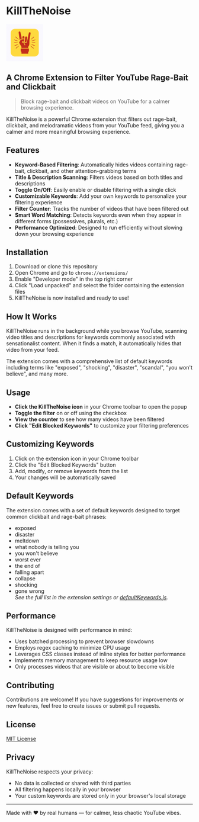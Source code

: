 # KillTheNoise

<img src="icon.png" alt="KillTheNoise Logo" width="100">

## A Chrome Extension to Filter YouTube Rage-Bait and Clickbait

> Block rage-bait and clickbait videos on YouTube for a calmer browsing experience.

KillTheNoise is a powerful Chrome extension that filters out rage-bait, clickbait, and melodramatic videos from your YouTube feed, giving you a calmer and more meaningful browsing experience.

## Features

- **Keyword-Based Filtering**: Automatically hides videos containing rage-bait, clickbait, and other attention-grabbing terms
- **Title & Description Scanning**: Filters videos based on both titles and descriptions
- **Toggle On/Off**: Easily enable or disable filtering with a single click
- **Customizable Keywords**: Add your own keywords to personalize your filtering experience
- **Filter Counter**: Tracks the number of videos that have been filtered out
- **Smart Word Matching**: Detects keywords even when they appear in different forms (possessives, plurals, etc.)
- **Performance Optimized**: Designed to run efficiently without slowing down your browsing experience

## Installation

1. Download or clone this repository
2. Open Chrome and go to `chrome://extensions/`
3. Enable "Developer mode" in the top right corner
4. Click "Load unpacked" and select the folder containing the extension files
5. KillTheNoise is now installed and ready to use!

## How It Works

KillTheNoise runs in the background while you browse YouTube, scanning video titles and descriptions for keywords commonly associated with sensationalist content. When it finds a match, it automatically hides that video from your feed.

The extension comes with a comprehensive list of default keywords including terms like "exposed", "shocking", "disaster", "scandal", "you won't believe", and many more.

## Usage

- **Click the KillTheNoise icon** in your Chrome toolbar to open the popup
- **Toggle the filter** on or off using the checkbox
- **View the counter** to see how many videos have been filtered
- **Click "Edit Blocked Keywords"** to customize your filtering preferences

## Customizing Keywords

1. Click on the extension icon in your Chrome toolbar
2. Click the "Edit Blocked Keywords" button
3. Add, modify, or remove keywords from the list
4. Your changes will be automatically saved

## Default Keywords

The extension comes with a set of default keywords designed to target common clickbait and rage-bait phrases:

- exposed
- disaster
- meltdown
- what nobody is telling you
- you won't believe
- worst ever
- the end of
- falling apart
- collapse
- shocking
- gone wrong  
  _See the full list in the extension settings or [defaultKeywords.js](./defaultKeywords.txt)._

## Performance

KillTheNoise is designed with performance in mind:

- Uses batched processing to prevent browser slowdowns
- Employs regex caching to minimize CPU usage
- Leverages CSS classes instead of inline styles for better performance
- Implements memory management to keep resource usage low
- Only processes videos that are visible or about to become visible

## Contributing

Contributions are welcome! If you have suggestions for improvements or new features, feel free to create issues or submit pull requests.

## License

[MIT License](LICENSE)

## Privacy

KillTheNoise respects your privacy:

- No data is collected or shared with third parties
- All filtering happens locally in your browser
- Your custom keywords are stored only in your browser's local storage

---

Made with ❤️ by real humans — for calmer, less chaotic YouTube vibes.
